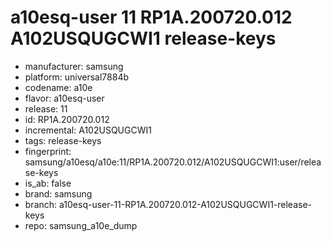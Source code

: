 # a10esq-user 11 RP1A.200720.012 A102USQUGCWI1 release-keys
- manufacturer: samsung
- platform: universal7884b
- codename: a10e
- flavor: a10esq-user
- release: 11
- id: RP1A.200720.012
- incremental: A102USQUGCWI1
- tags: release-keys
- fingerprint: samsung/a10esq/a10e:11/RP1A.200720.012/A102USQUGCWI1:user/release-keys
- is_ab: false
- brand: samsung
- branch: a10esq-user-11-RP1A.200720.012-A102USQUGCWI1-release-keys
- repo: samsung_a10e_dump
